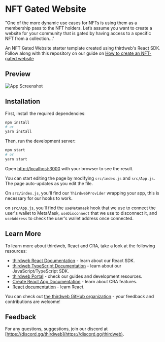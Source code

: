 
# NFT Gated Website

"One of the more dynamic use cases for NFTs is using them as a membership pass to the NFT holders. Let’s assume you want to create a website for your community that is gated by having access to a specific NFT from a collection..."

An NFT Gated Website starter template created using thirdweb's React SDK. Follow along with this repository on 
our guide on [How to create an NFT-gated website](https://portal.thirdweb.com/guides/nft-gated-website)
## Preview

![App Screenshot](https://portal.thirdweb.com/assets/portal/guides/nft-gated-website/welcome-screen.png)


## Installation

First, install the required dependencies:

```bash
npm install
# or
yarn install
```

Then, run the development server:

```bash
npm start
# or
yarn start
```

Open [http://localhost:3000](http://localhost:3000) with your browser to see the result.

You can start editing the page by modifying `src/index.js` and `src/App.js`. The page auto-updates as you edit the file.

On `src/index.js`, you'll find our `ThirdwebProvider` wrapping your app, this is necessary for our hooks to work.

on `src/App.js`, you'll find the `useMetamask` hook that we use to connect the user's wallet to MetaMask, `useDisconnect` that we use to disconnect it, and `useAddress` to check the user's wallet address once connected. 
    
## Learn More

To learn more about thirdweb, React and CRA, take a look at the following resources:

- [thirdweb React Documentation](https://docs.thirdweb.com/react) - learn about our React SDK.
- [thirdweb TypeScript Documentation](https://docs.thirdweb.com/react) - learn about our JavaScript/TypeScript SDK.
- [thirdweb Portal](https://docs.thirdweb.com/react) - check our guides and development resources.
- [Create React App Documentation](https://facebook.github.io/create-react-app/docs/getting-started) - learn about CRA features.
- [React documentation](https://reactjs.org/) - learn React.

You can check out [the thirdweb GitHub organization](https://github.com/thirdweb-dev) - your feedback and contributions are welcome!

## Feedback

For any questions, suggestions, join our discord at [https://discord.gg/thirdweb](https://discord.gg/thirdweb).

